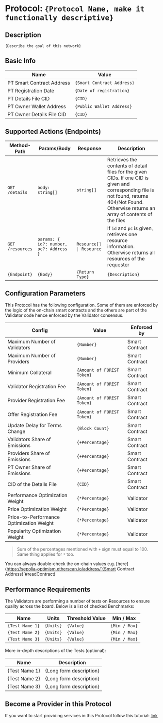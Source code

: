 # Protocol: `{Protocol Name, make it functionally descriptive}`

## Description

`{Describe the goal of this network}`

## Basic Info

| Name                      | Value                      |
| ------------------------- | -------------------------- |
| PT Smart Contract Address | `{Smart Contract Address}` |
| PT Registration Date      | `{Date of registration}`   |
| PT Details File CID       | `{CID}`                    |
| PT Owner Wallet Address   | `{Public Wallet Address}`  |
| PT Owner Details File CID | `{CID}`                    |

## Supported Actions (Endpoints)

| Method-Path      | Params/Body                             | Response                 | Description                                                                                                                                                                                    |
| ---------------- | --------------------------------------- | ------------------------ | ---------------------------------------------------------------------------------------------------------------------------------------------------------------------------------------------- |
| `GET /details`   | `body: string[]`                        | `string[]`               | Retrieves the contents of detail files for the given CIDs. If one CID is given and corresponding file is not found, returns 404/Not Found. Otherwise returns an array of contents of the files |
| `GET /resources` | `params: { id?: number, pc?: Address }` | `Resource[] \| Resource` | If `id` and `pc` is given, retrieves one resource information. Otherwise returns all resources of the requester                                                                                |
| `{Endpoint}`     | `{Body}`                                | `{Return Type}`          | `{Description}`                                                                                                                                                                                |

## Configuration Parameters

This Protocol has the following configuration. Some of them are enforced by the logic of the on-chain smart contracts and the others are part of the Validator code hence enforced by the Validator consensus.

| Config                                   | Value                      | Enforced by    |
| ---------------------------------------- | -------------------------- | -------------- |
| Maximum Number of Validators             | `{Number}`                 | Smart Contract |
| Maximum Number of Providers              | `{Number}`                 | Smart Contract |
| Minimum Collateral                       | `{Amount of FOREST Token}` | Smart Contract |
| Validator Registration Fee               | `{Amount of FOREST Token}` | Smart Contract |
| Provider Registration Fee                | `{Amount of FOREST Token}` | Smart Contract |
| Offer Registration Fee                   | `{Amount of FOREST Token}` | Smart Contract |
| Update Delay for Terms Change            | `{Block Count}`            | Smart Contract |
| Validators Share of Emissions            | `{+Percentage}`            | Smart Contract |
| Providers Share of Emissions             | `{+Percentage}`            | Smart Contract |
| PT Owner Share of Emissions              | `{+Percentage}`            | Smart Contract |
| CID of the Details File                  | `{CID}`                    | Smart Contract |
| Performance Optimization Weight          | `{*Percentage}`            | Validator      |
| Price Optimization Weight                | `{*Percentage}`            | Validator      |
| Price-to-Performance Optimization Weight | `{*Percentage}`            | Validator      |
| Popularity Optimization Weight           | `{*Percentage}`            | Validator      |

> Sum of the percentages mentioned with `+` sign must equal to 100. Same thing applies for `*` too.

You can always double-check the on-chain values e.g. [here](https://sepolia-optimism.etherscan.io/address/`{Smart Contract Address}`#readContract)

## Performance Requirements

The Validators are performing a number of tests on Resources to ensure quality across the board. Below is a list of checked Benchmarks:

| Name            | Units     | Threshold Value | Min / Max     |
| --------------- | --------- | --------------- | ------------- |
| `{Test Name 1}` | `{Units}` | `{Value}`       | `{Min / Max}` |
| `{Test Name 2}` | `{Units}` | `{Value}`       | `{Min / Max}` |
| `{Test Name 3}` | `{Units}` | `{Value}`       | `{Min / Max}` |

More in-depth descriptions of the Tests (optional):

| Name          | Description             |
| ------------- | ----------------------- |
| {Test Name 1} | {Long form description} |
| {Test Name 2} | {Long form description} |
| {Test Name 3} | {Long form description} |

## Become a Provider in this Protocol

If you want to start providing services in this Protocol follow this tutorial: [link](become-a-provider.md)
